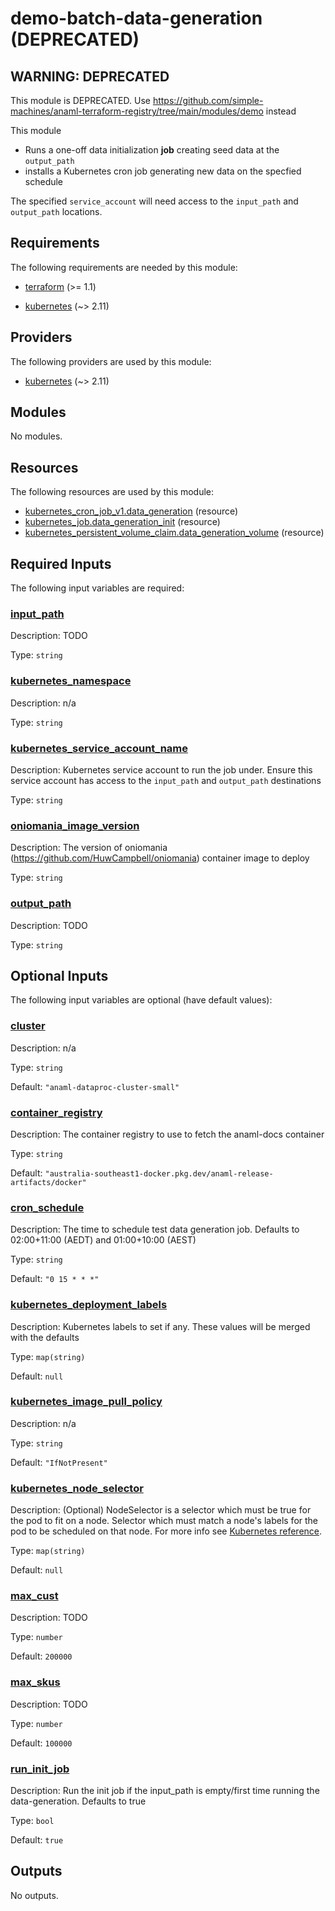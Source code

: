 <!-- BEGIN_TF_DOCS -->
# demo-batch-data-generation (DEPRECATED)

## WARNING: DEPRECATED
This module is DEPRECATED. Use https://github.com/simple-machines/anaml-terraform-registry/tree/main/modules/demo instead

This module
  - Runs a one-off data initialization **job** creating seed data at the `output_path`
  - installs a Kubernetes cron job generating new data on the specfied schedule

The specified `service_account` will need access to the `input_path` and `output_path` locations.

## Requirements

The following requirements are needed by this module:

- <a name="requirement_terraform"></a> [terraform](#requirement\_terraform) (>= 1.1)

- <a name="requirement_kubernetes"></a> [kubernetes](#requirement\_kubernetes) (~> 2.11)

## Providers

The following providers are used by this module:

- <a name="provider_kubernetes"></a> [kubernetes](#provider\_kubernetes) (~> 2.11)

## Modules

No modules.

## Resources

The following resources are used by this module:

- [kubernetes_cron_job_v1.data_generation](https://registry.terraform.io/providers/hashicorp/kubernetes/latest/docs/resources/cron_job_v1) (resource)
- [kubernetes_job.data_generation_init](https://registry.terraform.io/providers/hashicorp/kubernetes/latest/docs/resources/job) (resource)
- [kubernetes_persistent_volume_claim.data_generation_volume](https://registry.terraform.io/providers/hashicorp/kubernetes/latest/docs/resources/persistent_volume_claim) (resource)

## Required Inputs

The following input variables are required:

### <a name="input_input_path"></a> [input\_path](#input\_input\_path)

Description: TODO

Type: `string`

### <a name="input_kubernetes_namespace"></a> [kubernetes\_namespace](#input\_kubernetes\_namespace)

Description: n/a

Type: `string`

### <a name="input_kubernetes_service_account_name"></a> [kubernetes\_service\_account\_name](#input\_kubernetes\_service\_account\_name)

Description: Kubernetes service account to run the job under. Ensure this service account has access to the `input_path` and `output_path` destinations

Type: `string`

### <a name="input_oniomania_image_version"></a> [oniomania\_image\_version](#input\_oniomania\_image\_version)

Description: The version of oniomania (https://github.com/HuwCampbell/oniomania) container image to deploy

Type: `string`

### <a name="input_output_path"></a> [output\_path](#input\_output\_path)

Description: TODO

Type: `string`

## Optional Inputs

The following input variables are optional (have default values):

### <a name="input_cluster"></a> [cluster](#input\_cluster)

Description: n/a

Type: `string`

Default: `"anaml-dataproc-cluster-small"`

### <a name="input_container_registry"></a> [container\_registry](#input\_container\_registry)

Description: The container registry to use to fetch the anaml-docs container

Type: `string`

Default: `"australia-southeast1-docker.pkg.dev/anaml-release-artifacts/docker"`

### <a name="input_cron_schedule"></a> [cron\_schedule](#input\_cron\_schedule)

Description: The time to schedule test data generation job. Defaults to 02:00+11:00 (AEDT) and 01:00+10:00 (AEST)

Type: `string`

Default: `"0 15 * * *"`

### <a name="input_kubernetes_deployment_labels"></a> [kubernetes\_deployment\_labels](#input\_kubernetes\_deployment\_labels)

Description: Kubernetes labels to set if any. These values will be merged with the defaults

Type: `map(string)`

Default: `null`

### <a name="input_kubernetes_image_pull_policy"></a> [kubernetes\_image\_pull\_policy](#input\_kubernetes\_image\_pull\_policy)

Description: n/a

Type: `string`

Default: `"IfNotPresent"`

### <a name="input_kubernetes_node_selector"></a> [kubernetes\_node\_selector](#input\_kubernetes\_node\_selector)

Description: (Optional) NodeSelector is a selector which must be true for the pod to fit on a node. Selector which must match a node's labels for the pod to be scheduled on that node. For more info see [Kubernetes reference](http://kubernetes.io/docs/user-guide/node-selection).

Type: `map(string)`

Default: `null`

### <a name="input_max_cust"></a> [max\_cust](#input\_max\_cust)

Description: TODO

Type: `number`

Default: `200000`

### <a name="input_max_skus"></a> [max\_skus](#input\_max\_skus)

Description: TODO

Type: `number`

Default: `100000`

### <a name="input_run_init_job"></a> [run\_init\_job](#input\_run\_init\_job)

Description: Run the init job if the input\_path is empty/first time running the data-generation. Defaults to true

Type: `bool`

Default: `true`

## Outputs

No outputs.
<!-- END_TF_DOCS -->